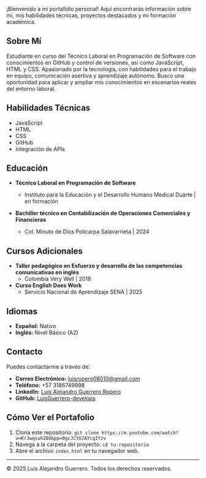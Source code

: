 

¡Bienvenido a mi portafolio personal! Aquí encontrarás información sobre mí, mis habilidades técnicas, proyectos destacados y mi formación académica.


## Sobre Mí

Estudiante en curso del Técnico Laboral en Programación de Software con conocimientos en GitHub y control de versiones, así como JavaScript, HTML y CSS. Apasionado por la tecnología, con habilidades para el trabajo en equipo, comunicación asertiva y aprendizaje autónomo. Busco una oportunidad para aplicar y ampliar mis conocimientos en escenarios reales del entorno laboral.

## Habilidades Técnicas

* JavaScript 
* HTML
* CSS
* GitHub
* Integración de APIs



## Educación

* **Técnico Laboral en Programación de Software**
    * Instituto para la Educación y el Desarrollo Humano Medical Duarte | en formación

* **Bachiller técnico en Contabilización de Operaciones Comerciales y Financieras**
    * Col. Minuto de Dios Policarpa Salavarrieta | 2024

## Cursos Adicionales

* **Taller pedagógico en Esfuerzo y desarrollo de las competencias comunicativas en inglés**
    * Colombia Very Well | 2018
* **Curso English Does Work**
    * Servicio Nacional de Aprendizaje SENA | 2025

## Idiomas

* **Español:** Nativo
* **Inglés:** Nivel Básico (A2)

## Contacto

Puedes contactarme a través de:

* **Correo Electrónico:** luisropero08010@gmail.com
* **Teléfono:** +57 3186749998
* **LinkedIn:** [Luis Alejandro Guerrero Ropero](https://www.linkedin.com/in/luis-alejandro-guerrero-ropero-372b45347/)
* **GitHub:** [LuisGuerrero-develops](https://github.com/LuisGuerrero-develops)


## Cómo Ver el Portafolio

1.  Clona este repositorio: `git clone https://m.youtube.com/watch?v=KrJwqsuhZ8U&pp=0gcJCYUJAYcqIYzv`
2.  Navega a la carpeta del proyecto: `cd tu-repositorio`
3.  Abre el archivo `index.html` en tu navegador web.

---

© 2025 Luis Alejandro Guerrero. Todos los derechos reservados.